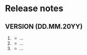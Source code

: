 # Release notes

## __VERSION__ (DD.MM.20YY)
1. [](#features)
	* ...
2. [](#improvements)
	* ...
3. [](#fixes)
	* ...
